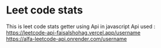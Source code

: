 # Leet code stats
This is leet code stats getter using Api in javascript
Api used :
https://leetcode-api-faisalshohag.vercel.app/username<br>
https://alfa-leetcode-api.onrender.com/username
